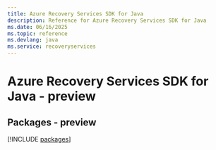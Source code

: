 ```yaml
---
title: Azure Recovery Services SDK for Java
description: Reference for Azure Recovery Services SDK for Java
ms.date: 06/16/2025
ms.topic: reference
ms.devlang: java
ms.service: recoveryservices
---
```

# Azure Recovery Services SDK for Java - preview
## Packages - preview
[!INCLUDE [packages](recovery-services-index.md)]